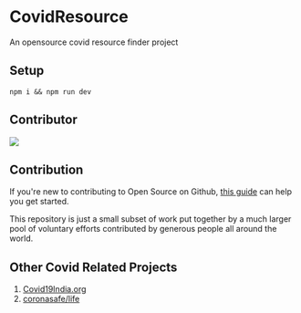 # CovidResource
An opensource covid resource finder project

## Setup
```
npm i && npm run dev
```

## Contributor
<a href="https://github.com/jahidanowar/covidresource/graphs/contributors">
  <img src="https://contrib.rocks/image?repo=jahidanowar/covidresource" />
</a>

## Contribution
If you're new to contributing to Open Source on Github, [this guide](https://guides.github.com/activities/contributing-to-open-source/) can help you get started. 

This repository is just a small subset of work put together by a much larger pool of voluntary efforts contributed by generous people all around the world.

## Other Covid Related Projects
1. [Covid19India.org](https://github.com/covid19india/covid19india-react)
2. [coronasafe/life](https://github.com/coronasafe/life)